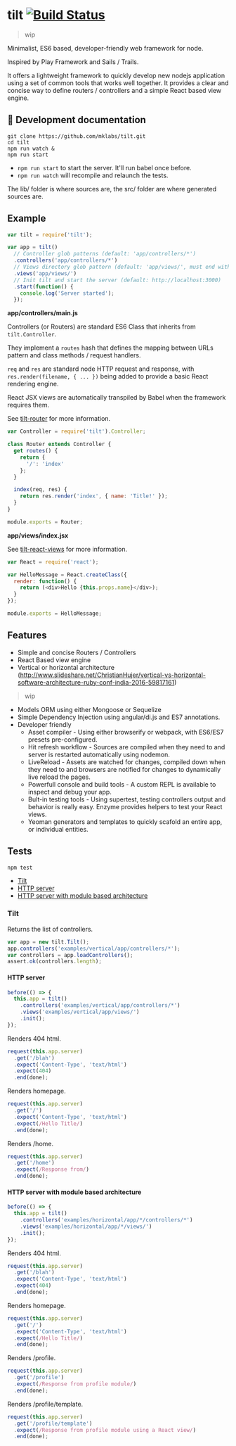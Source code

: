 # tilt [![Build Status](https://secure.travis-ci.org/mklabs/tilt.png)](http://travis-ci.org/mklabs/tilt)

> wip

Minimalist, ES6 based, developer-friendly web framework for node.

Inspired by Play Framework and Sails / Trails.

It offers a lightweight framework to quickly develop new nodejs application
using a set of common tools that works well together. It provides a clear and
concise way to define routers / controllers and a simple React based view
engine.

## 🐰  Development documentation


    git clone https://github.com/mklabs/tilt.git
    cd tilt
    npm run watch &
    npm run start

- `npm run start` to start the server. It'll run babel once before.
- `npm run watch` will recompile and relaunch the tests.

The lib/ folder is where sources are, the src/ folder are where generated sources are.

## Example

```js
var tilt = require('tilt');

var app = tilt()
  // Controller glob patterns (default: 'app/controllers/*')
  .controllers('app/controllers/*')
  // Views directory glob pattern (default: 'app/views/', must end with a "/")
  .views('app/views/')
  // Init tilt and start the server (default: http://localhost:3000)
  .start(function() {
    console.log('Server started');
  });
```

**app/controllers/main.js**

Controllers (or Routers) are standard ES6 Class that inherits from `tilt.Controller`.

They implement a `routes` hash that defines the mapping between URLs pattern
and class methods / request handlers.

`req` and `res` are standard node HTTP request and response, with
`res.render(filename, { ... })` being added to provide a basic React rendering
engine.

React JSX views are automatically transpiled by Babel when the framework requires them.

See [tilt-router](https://github.com/mklabs/tilt-router) for more information.

```js
var Controller = require('tilt').Controller;

class Router extends Controller {
  get routes() {
    return {
      '/': 'index'
    };
  }

  index(req, res) {
    return res.render('index', { name: 'Title!' });
  }
}

module.exports = Router;
```

**app/views/index.jsx**

See [tilt-react-views](https://github.com/mklabs/tilt-react-views) for more information.

```js
var React = require('react');

var HelloMessage = React.createClass({
  render: function() {
    return (<div>Hello {this.props.name}</div>);
  }
});

module.exports = HelloMessage;
```

## Features

- Simple and concise Routers / Controllers
- React Based view engine
- Vertical or horizontal architecture (http://www.slideshare.net/ChristianHujer/vertical-vs-horizontal-software-architecture-ruby-conf-india-2016-59817161)

> wip

- Models ORM using either Mongoose or Sequelize
- Simple Dependency Injection using angular/di.js and ES7 annotations.
- Developer friendly
  - Asset compiler - Using either browserify or webpack, with ES6/ES7 presets pre-configured.
  - Hit refresh workflow - Sources are compiled when they need to and server is restarted automatically using nodemon.
  - LiveReload - Assets are watched for changes, compiled down when they need
    to and browsers are notified for changes to dynamically live reload the
    pages.
  - Powerfull console and build tools - A custom REPL is available to inspect and debug your app.
  - Bult-in testing tools - Using supertest, testing controllers output and
    behavior is really easy. Enzyme provides helpers to test your React views.
  - Yeoman generators and templates to quickly scafold an entire app, or individual entities.

## Tests

    npm test

- [Tilt](#tilt)
 - [HTTP server](#tilt-http-server)
 - [HTTP server with module based architecture](#tilt-http-server-with-module-based-architecture)

<a name="tilt"></a>
### Tilt
Returns the list of controllers.

```js
var app = new tilt.Tilt();
app.controllers('examples/vertical/app/controllers/*');
var controllers = app.loadControllers();
assert.ok(controllers.length);
```

<a name="tilt-http-server"></a>
#### HTTP server

```js
before(() => {
  this.app = tilt()
    .controllers('examples/vertical/app/controllers/*')
    .views('examples/vertical/app/views/')
    .init();
});
```

Renders 404 html.

```js
request(this.app.server)
  .get('/blah')
  .expect('Content-Type', 'text/html')
  .expect(404)
  .end(done);
```

Renders homepage.

```js
request(this.app.server)
  .get('/')
  .expect('Content-Type', 'text/html')
  .expect(/Hello Title/)
  .end(done);
```

Renders /home.

```js
request(this.app.server)
  .get('/home')
  .expect(/Response from/)
  .end(done);
```

<a name="tilt-http-server-with-module-based-architecture"></a>
#### HTTP server with module based architecture

```js
before(() => {
  this.app = tilt()
    .controllers('examples/horizontal/app/*/controllers/*')
    .views('examples/horizontal/app/*/views/')
    .init();
});
```

Renders 404 html.

```js
request(this.app.server)
  .get('/blah')
  .expect('Content-Type', 'text/html')
  .expect(404)
  .end(done);
```

Renders homepage.

```js
request(this.app.server)
  .get('/')
  .expect('Content-Type', 'text/html')
  .expect(/Hello Title/)
  .end(done);
```

Renders /profile.

```js
request(this.app.server)
  .get('/profile')
  .expect(/Response from profile module/)
  .end(done);
```

Renders /profile/template.

```js
request(this.app.server)
  .get('/profile/template')
  .expect(/Response from profile module using a React view/)
  .end(done);
```

